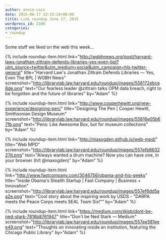 ```yaml
---
author: annie-cain
date: 2015-06-17 13:15:24+00:00
title: Link roundup June 17, 2015
wordpress_id: 2108
categories:
- roundup
---
```


Some stuff we liked on the web this week...

{% include roundup-item.html
  link="http://wgbhnews.org/post/harvard-laws-jonathan-zittrain-defends-libraries-yes-even-bpl?utm_source=twitter&utm_medium=social&utm_campaign=hls-twitter-general"
  title="Harvard Law's Jonathan Zittrain Defends Libraries — Yes, Even The BPL | WGBH News"
  screenshot="http://librarylab.law.harvard.edu/roundup/images/558172ebce8de.png"
  text="Our fearless leader @zittrain talks OPM data breach, right to be forgotten and the future of libraries"
  by="Adam"
%}

{% include roundup-item.html
  link="http://www.cooperhewitt.org/new-experience/designing-pen/"
  title="Designing The Pen | Cooper Hewitt, Smithsonian Design Museum"
  screenshot="http://librarylab.law.harvard.edu/roundup/images/55816e05b67fb.png"
  text="Pens: Like Awesome Box, but for museum collections"
  by="Adam"
%}

{% include roundup-item.html
  link="http://maxogden.github.io/web-mpd/"
  title="Web MPD"
  screenshot="http://librarylab.law.harvard.edu/roundup/images/557efb863227d.png"
  text="Always wanted a drum machine? Now you can have one, in your browser (h/t @maxogden)"
  by="Adam"
%}

{% include roundup-item.html
  link="http://www.fastcompany.com/3046756/obama-and-his-geeks"
  title="Inside Obama's Stealth Startup | Fast Company | Business + Innovation"
  screenshot="http://librarylab.law.harvard.edu/roundup/images/557ef6dd5aa2e.png"
  text="Cool story about the inspiring work by USDS - \"DARPA meets the Peace Corps meets SEAL Team Six!\""
  by="Adam"
%}

{% include roundup-item.html
  link="https://medium.com/@jsb/dont-be-ned-stark-7818b8761947"
  title="Don't be Ned Stark — Medium"
  screenshot="http://librarylab.law.harvard.edu/roundup/images/557ee581eee49.png"
  text="Thoughts on innovating inside an institution, featuring the Chicago Public Library"
  by="Adam"
%}
